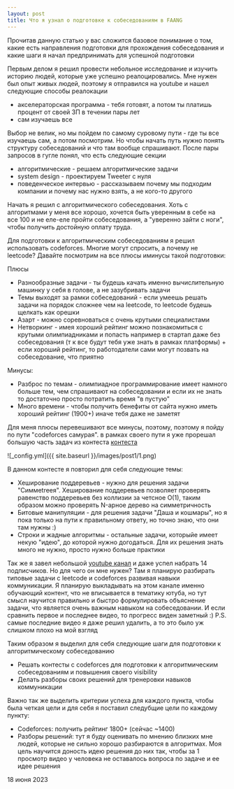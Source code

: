 ```yaml
---
layout: post
title: Что я узнал о подготовке к собеседованиям в FAANG
---
```


Прочитав данную статью у вас сложится базовое понимание о том, какие есть направления подготовки для прохождения собеседования и какие шаги я начал предпринимать для успешной подготовки

Первым делом я решил провести небольное исследование и изучить историю людей, которые уже успешно реалоцировались. Мне нужен был опыт живых людей, поэтому я отправился на youtube и нашел следующие способы реалокации

* акселераторская программа - тебя готовят, а потом ты платишь процент от своей ЗП в течении пары лет
* сам изучаешь все

Выбор не велик, но мы пойдем по самому суровому пути - где ты все изучаешь сам, а потом посмотрим. Но чтобы начать путь нужно понять структуру собеседований и что там вообще спрашивают. После пары запросов в гугле понял, что есть следующие секции
* алгоритмические - решаем алгоритмические задачи
* system design - проектируем Tweeter с нуля
* поведенческое интервью - рассказываем почему мы подходим компании и почему нас нужно взять, а не кого-то другого

Начать я решил с алгоритмического собеседования. Хоть с алгоритмами у меня все хорошо, хочется быть уверенным в себе на все 100 и не еле-еле пройти собеседования, а "уверенно зайти с ноги", чтобы получить достойную оплату труда.

Для подготовки к алгоритмическим собеседованиям я решил использовать codeforces. Многие могут спросить, а почему не leetcode? Давайте посмотрим на все плюсы иминусы такой подготовки:

Плюсы
* Разнообразные задачи - ты будешь качать именно вычислительную машинку у себя в голове, а не зазубривать задачи
* Темы выходят за рамки собеседований - если умеешь решать задачи на порядок сложнее чем на leetcode, то leetcode будешь щелкать как орешки
* Азарт - можно соревноваться с очень крутыми специалистами
* Нетворкинг - имея хороший рейтинг можно познакомиться с крутыми олимпиадниками и попасть например в стартап даже без собеседования (т к все будут тебя уже знать в рамках платформы) + если хороший рейтинг, то работодатели сами могут позвать на собеседование, что приятно

Минусы:
* Разброс по темам - олимпиадное программирование имеет намного больше тем, чем спрашивают на собеседовании и если их не знать то достаточно просто потратить время "в пустую"
* Много времени - чтобы получить бенефиты от сайта нужно иметь хороший рейтинг (1900+) иначе тебя даже не заметят

Для меня плюсы перевешивают все минусы, поэтому, поэтому я пойду по пути "codeforces самурая". в рамках своего пути я уже прорешал большую часть задач из контеста [контеста](https://codeforces.com/contest/1800)

![_config.yml]({{ site.baseurl }}/images/post1/1.png)

В данном контесте я повторил для себя следующие темы:
* Хеширование поддеревьев - нужно для решения задачи "Симмеtreeя". Хеширование поддеревьев позволяет проверять равенство поддеревьев без коллизии за четсное O(1), таким образом можно проверять N-арное дерево на симметричность
* Битовые манипуляции - для решения задачи "Даша и кошмары", но я пока только на пути к правильному ответу, но точно знаю, что они там нужны :)
* Строки и жадные алгоритмы - остальные задачи, которыйе имеет некую "идею", до которой нужно догодаться. Для их решения знать много не нужно, просто нужно больше практики

Так же я завел небольшой [youtube канал](https://www.youtube.com/@ALGOcom/videos) и даже успел набрать 14 подписчиков. Но для чего он мне нужен? Там я планирую разбирать типовые задачи с leetcode и codeforces развивая навыки коммуникации. Я планирую выкладывать на этом канале именно обучающий контент, что не вписывается в тематику ютуба, но тут смысл научится правильно и быстро формулировать объяснение задачи, что является очень важным навыком на собеседовании. И если сравнить первое и последнее видео, то прогресс виден заметный :) P.S. самые последние видео я даже решил удалить, а то это было уж слишком плохо на мой взгляд

Таким образом я выделил для себя следующие шаги для подготовки к алгоритмическому собеседованию
* Решать контесты с codeforces для подготовки к алгоритмическим собеседованиям и повышения своего visibility
* Делать разборы своих решений для тренеровки навыков коммуникации

Важно так же выделить критерии успеха для каждого пункта, чтобы была четкая цели и для себя я поставил следубщие цели по каждому пункту:
* Сodeforces: получить рейтинг 1800+ (сейчас ~1400)
* Разборы решений: тут я буду оценивать по мнению близких мне людей, которые не сильно хорошо разбираются в алгоритмах. Моя цель научится доность идею решения до них так, чтобы за 1 просмотр видео у человека не оставалось вопроса по задаче и ее идее решения

18 июня 2023
